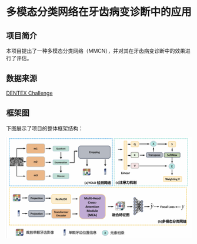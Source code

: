 # 多模态分类网络在牙齿病变诊断中的应用

## 项目简介
本项目提出了一种多模态分类网络（MMCN），并对其在牙齿病变诊断中的效果进行了评估。
## 数据来源
[DENTEX Challenge](https://dentex.grand-challenge.org/)

## 框架图
下图展示了项目的整体框架结构：

![框架图](images/framework.png)
